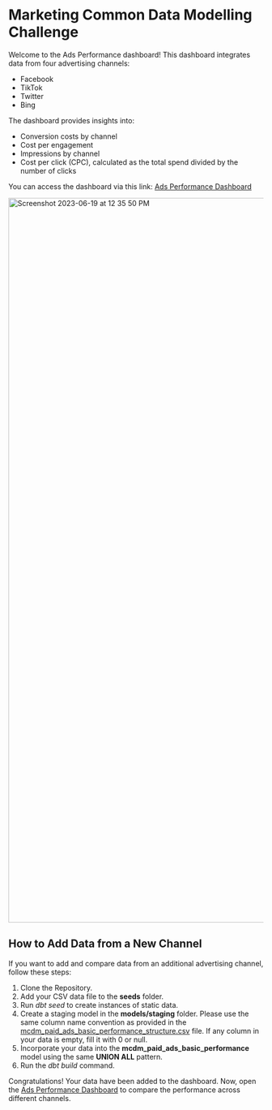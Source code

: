# Marketing Common Data Modelling Challenge

Welcome to the Ads Performance dashboard! This dashboard integrates data from four advertising channels:

- Facebook
- TikTok
- Twitter
- Bing

The dashboard provides insights into:

- Conversion costs by channel
- Cost per engagement
- Impressions by channel
- Cost per click (CPC), calculated as the total spend divided by the number of clicks

You can access the dashboard via this link: [Ads Performance Dashboard](https://lookerstudio.google.com/u/1/reporting/3b7227f1-b27e-4a1a-a5de-4836d60941bf/page/tEnnC)

<img width="1429" alt="Screenshot 2023-06-19 at 12 35 50 PM" src="https://github.com/TI2244/dbt_challenge/assets/92342237/cd7bcba5-8617-4852-bdae-44c0fef045ad">

## How to Add Data from a New Channel

If you want to add and compare data from an additional advertising channel, follow these steps:

1. Clone the Repository.
2. Add your CSV data file to the **seeds** folder.
3. Run *dbt seed* to create instances of static data.
3. Create a staging model in the **models/staging** folder. Please use the same column name convention as provided in the [mcdm_paid_ads_basic_performance_structure.csv](seeds/mcdm_paid_ads_basic_performance_structure.csv) file. If any column in your data is empty, fill it with 0 or null.
4. Incorporate your data into the **mcdm_paid_ads_basic_performance** model using the same **UNION ALL** pattern.
5. Run the *dbt build* command.

Congratulations! Your data have been added to the dashboard. Now, open the [Ads Performance Dashboard](https://lookerstudio.google.com/u/1/reporting/3b7227f1-b27e-4a1a-a5de-4836d60941bf/page/tEnnC) to compare the performance across different channels.
